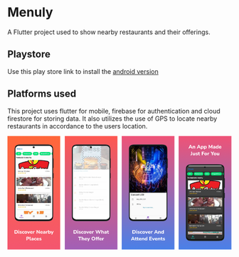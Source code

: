 # Menuly

A Flutter project used to show nearby restaurants and their offerings.

## Playstore

Use this play store link to install the [android version](https://play.google.com/store/apps/details?id=com.metrixio.menuly)

## Platforms used

This project uses flutter for mobile, firebase for authentication and cloud firestore for storing data. It also utilizes the use of GPS to locate nearby
restaurants in accordance to the users location.

![alt text](https://github.com/ihsahm/Menuly/blob/master/tep.png?raw=true)

